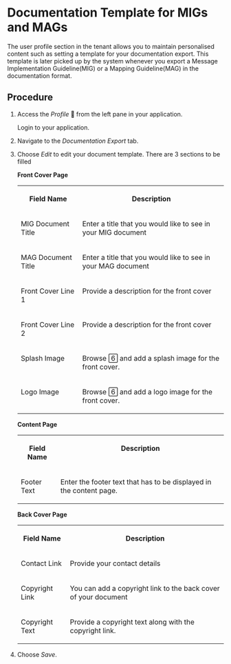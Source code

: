 <!-- loio4c442af844e54848ad66f071ae8233ee -->

<link rel="stylesheet" type="text/css" href="../css/sap-icons.css"/>

# Documentation Template for MIGs and MAGs

The user profile section in the tenant allows you to maintain personalised content such as setting a template for your documentation export. This template is later picked up by the system whenever you export a Message Implementation Guideline\(MIG\) or a Mapping Guideline\(MAG\) in the documentation format.



<a name="loio4c442af844e54848ad66f071ae8233ee__section_cyh_3wj_4tb"/>

## Procedure

1.  Access the *Profile* <span class="SAP-icons"></span> from the left pane in your application.

    Login to your application.

2.  Navigate to the *Documentation Export* tab.

3.  Choose *Edit* to edit your document template. There are 3 sections to be filled

    **Front Cover Page**


    <table>
    <tr>
    <th valign="top">

    Field Name


    
    </th>
    <th valign="top">

    Description


    
    </th>
    </tr>
    <tr>
    <td valign="top">
    
    MIG Document Title


    
    </td>
    <td valign="top">
    
    Enter a title that you would like to see in your MIG document


    
    </td>
    </tr>
    <tr>
    <td valign="top">
    
    MAG Document Title


    
    </td>
    <td valign="top">
    
    Enter a title that you would like to see in your MAG document


    
    </td>
    </tr>
    <tr>
    <td valign="top">
    
    Front Cover Line 1


    
    </td>
    <td valign="top">
    
    Provide a description for the front cover


    
    </td>
    </tr>
    <tr>
    <td valign="top">
    
    Front Cover Line 2


    
    </td>
    <td valign="top">
    
    Provide a description for the front cover


    
    </td>
    </tr>
    <tr>
    <td valign="top">
    
    Splash Image


    
    </td>
    <td valign="top">
    
    Browse <span class="SAP-icons"></span> and add a splash image for the front cover.


    
    </td>
    </tr>
    <tr>
    <td valign="top">
    
    Logo Image


    
    </td>
    <td valign="top">
    
    Browse <span class="SAP-icons"></span> and add a logo image for the front cover.


    
    </td>
    </tr>
    </table>
    
    **Content Page**


    <table>
    <tr>
    <th valign="top">

    Field Name


    
    </th>
    <th valign="top">

    Description


    
    </th>
    </tr>
    <tr>
    <td valign="top">
    
    Footer Text


    
    </td>
    <td valign="top">
    
    Enter the footer text that has to be displayed in the content page.


    
    </td>
    </tr>
    </table>
    
    **Back Cover Page**


    <table>
    <tr>
    <th valign="top">

    Field Name


    
    </th>
    <th valign="top">

    Description


    
    </th>
    </tr>
    <tr>
    <td valign="top">
    
    Contact Link


    
    </td>
    <td valign="top">
    
    Provide your contact details


    
    </td>
    </tr>
    <tr>
    <td valign="top">
    
    Copyright Link


    
    </td>
    <td valign="top">
    
    You can add a copyright link to the back cover of your document


    
    </td>
    </tr>
    <tr>
    <td valign="top">
    
    Copyright Text


    
    </td>
    <td valign="top">
    
    Provide a copyright text along with the copyright link.


    
    </td>
    </tr>
    </table>
    
4.  Choose *Save*.

